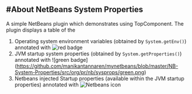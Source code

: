 #About NetBeans System Properties
---------------------------------

A simple NetBeans plugin which demonstrates using TopComponent. The plugin displays a table of the 

1. Operating system environment variables (obtained by ```System.getEnv()```) annotated with ![red badge](https://github.com/manikantannaren/mynetbeans/blob/master/NB-System-Properties/src/org/pr/nb/sysprops/red.png)
2. JVM startup system properties (obtained by ```System.getProperties()```) annotated with ![green badge] (https://github.com/manikantannaren/mynetbeans/blob/master/NB-System-Properties/src/org/pr/nb/sysprops/green.png)
3. Netbeans injected Startup properties (available within the JVM startup properties) annotated with ![Netbeans icon](https://github.com/manikantannaren/mynetbeans/blob/master/NB-System-Properties/src/org/pr/nb/sysprops/nb.png)
